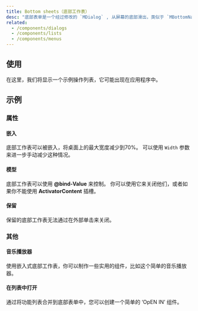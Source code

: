 ```yaml
---
title: Bottom sheets（底部工作表）
desc: "底部表单是一个经过修改的 `MDialog` , 从屏幕的底部滑出，类似于 `MBottomNavigation`。 底部导航组件用于按钮和特定的应用程序级操作，而底部工作表可以包含任何内容。"
related:
  - /components/dialogs
  - /components/lists
  - /components/menus
---
```


## 使用

在这里，我们将显示一个示例操作列表，它可能出现在应用程序中。

<bottom-sheets-usage></bottom-sheets-usage>

## 示例

### 属性

#### 嵌入

底部工作表可以被嵌入，将桌面上的最大宽度减少到70%。 可以使用 `Width` 参数来进一步手动减少这种情况。

<example file="" />

#### 模型

底部工作表可以使用 **@bind-Value** 来控制。 你可以使用它来关闭他们，或者如果你不能使用 **ActivatorContent** 插槽。

<example file="" />

#### 保留

保留的底部工作表无法通过在外部单击来关闭。

<example file="" />

### 其他

#### 音乐播放器

使用嵌入式底部工作表，你可以制作一些实用的组件，比如这个简单的音乐播放器。

<example file="" />

#### 在列表中打开

通过将功能列表合并到底部表单中，您可以创建一个简单的 ‘OpEN IN’ 组件。

<example file="" />
